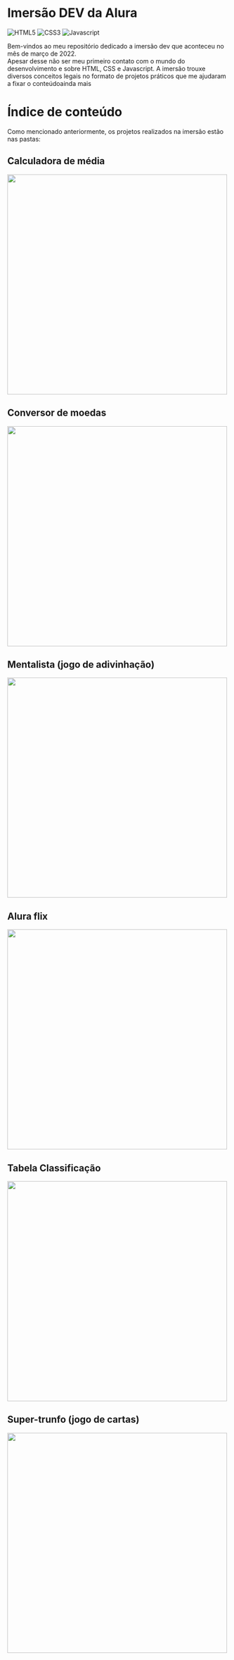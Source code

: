 #  Imersão DEV da Alura

![HTML5](https://img.shields.io/badge/html5-%23E34F26.svg?style=for-the-badge&logo=html5&logoColor=white)
![CSS3](https://img.shields.io/badge/css3-%231572B6.svg?style=for-the-badge&logo=css3&logoColor=white)
![Javascript](https://img.shields.io/badge/JavaScript-F7DF1E?style=for-the-badge&logo=javascript&logoColor=black)


Bem-vindos ao meu repositório dedicado a imersão dev que aconteceu no mês de março de 2022.  
Apesar desse não ser meu primeiro contato com o mundo do desenvolvimento e sobre HTML, CSS e Javascript. A imersão trouxe diversos conceitos legais no formato de projetos práticos que me ajudaram a fixar o conteúdoainda mais


# Índice de conteúdo

Como mencionado anteriormente, os projetos realizados na imersão estão nas pastas:

## Calculadora de média

<img src="https://user-images.githubusercontent.com/96696812/158798042-ff342a0c-ab23-42d0-b750-18e291f3486f.png" width="500">

## Conversor de moedas

<img src="https://user-images.githubusercontent.com/96696812/158798175-67d20d76-7d9c-481c-9cd4-81ace6c409c6.png" width="500">

## Mentalista  (jogo de adivinhação)

<img src="https://user-images.githubusercontent.com/96696812/158798251-029d2a28-ed8e-4861-8d9b-c403804dcd64.png" width="500">

## Alura flix

<img src="https://user-images.githubusercontent.com/96696812/158797944-d084e0f7-595e-41a7-af4b-e2531d369377.png" width="500">

## Tabela Classificação

<img src="https://user-images.githubusercontent.com/96696812/158798318-8c91e8fd-66b5-47ff-b8bf-40ed14e3194b.png" width="500">

## Super-trunfo (jogo de cartas)

<img src="https://user-images.githubusercontent.com/96696812/158798448-e5343238-ee09-48f6-b48c-004a13a25a41.png" width="500">


